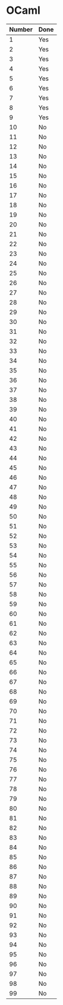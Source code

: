 # OCaml

| Number | Done |
| ------ | ---- |
|   1    |  Yes |
|   2    |  Yes |
|   3    |  Yes |
|   4    |  Yes |
|   5    |  Yes |
|   6    |  Yes |
|   7    |  Yes |
|   8    |  Yes |
|   9    |  Yes |
|   10   |  No  |
|   11   |  No  |
|   12   |  No  |
|   13   |  No  |
|   14   |  No  |
|   15   |  No  |
|   16   |  No  |
|   17   |  No  |
|   18   |  No  |
|   19   |  No  |
|   20   |  No  |
|   21   |  No  |
|   22   |  No  |
|   23   |  No  |
|   24   |  No  |
|   25   |  No  |
|   26   |  No  |
|   27   |  No  |
|   28   |  No  |
|   29   |  No  |
|   30   |  No  |
|   31   |  No  |
|   32   |  No  |
|   33   |  No  |
|   34   |  No  |
|   35   |  No  |
|   36   |  No  |
|   37   |  No  |
|   38   |  No  |
|   39   |  No  |
|   40   |  No  |
|   41   |  No  |
|   42   |  No  |
|   43   |  No  |
|   44   |  No  |
|   45   |  No  |
|   46   |  No  |
|   47   |  No  |
|   48   |  No  |
|   49   |  No  |
|   50   |  No  |
|   51   |  No  |
|   52   |  No  |
|   53   |  No  |
|   54   |  No  |
|   55   |  No  |
|   56   |  No  |
|   57   |  No  |
|   58   |  No  |
|   59   |  No  |
|   60   |  No  |
|   61   |  No  |
|   62   |  No  |
|   63   |  No  |
|   64   |  No  |
|   65   |  No  |
|   66   |  No  |
|   67   |  No  |
|   68   |  No  |
|   69   |  No  |
|   70   |  No  |
|   71   |  No  |
|   72   |  No  |
|   73   |  No  |
|   74   |  No  |
|   75   |  No  |
|   76   |  No  |
|   77   |  No  |
|   78   |  No  |
|   79   |  No  |
|   80   |  No  |
|   81   |  No  |
|   82   |  No  |
|   83   |  No  |
|   84   |  No  |
|   85   |  No  |
|   86   |  No  |
|   87   |  No  |
|   88   |  No  |
|   89   |  No  |
|   90   |  No  |
|   91   |  No  |
|   92   |  No  |
|   93   |  No  |
|   94   |  No  |
|   95   |  No  |
|   96   |  No  |
|   97   |  No  |
|   98   |  No  |
|   99   |  No  |
